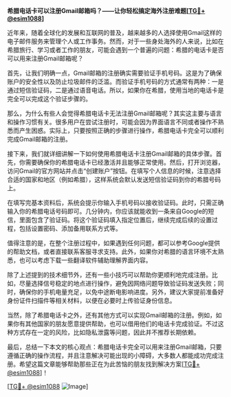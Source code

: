 **希腊电话卡可以注册Gmail邮箱吗？——让你轻松搞定海外注册难题[[TG💪+ @esim1088](https://t.me/s/esim1088)]**

近年来，随着全球化的发展和互联网的普及，越来越多的人选择使用Gmail这样的电子邮件服务来管理个人或工作事务。然而，对于一些身处海外的人来说，比如在希腊旅行、学习或者工作的朋友，可能会遇到一个普遍的问题：希腊的电话卡是否可以用来注册Gmail邮箱呢？

首先，让我们明确一点，Gmail邮箱的注册确实需要验证手机号码。这是为了确保账户的安全性以及防止垃圾邮件的泛滥。而验证手机号码的方式通常有两种：一是通过短信验证码，二是通过语音电话。所以，如果你在希腊，使用当地的电话卡是完全可以完成这个验证步骤的。

那么，为什么有些人会觉得希腊电话卡无法注册Gmail邮箱呢？其实这主要与语言和操作习惯有关。很多用户在尝试注册时，可能会因为界面语言不同或者操作不熟悉而产生困惑。实际上，只要按照正确的步骤进行操作，希腊电话卡完全可以顺利完成Gmail邮箱的注册。

接下来，我们就详细讲解一下如何使用希腊电话卡注册Gmail邮箱的具体步骤。首先，你需要确保你的希腊电话卡已经激活并且能够正常使用。然后，打开浏览器，访问Gmail的官方网站并点击“创建账户”按钮。在填写个人信息的时候，注意选择合适的国家和地区（例如希腊），这样系统会默认发送短信验证码到你的希腊号码上。

在填写完基本资料后，系统会提示你输入手机号码以接收验证码。此时，只需正确输入你的希腊电话号码即可。几分钟内，你应该就能收到一条来自Google的短信，里面包含了验证码。将这个验证码填入指定位置后，继续完成后续的设置过程，包括设置密码、添加备用联系方式等。

值得注意的是，在整个注册过程中，如果遇到任何问题，都可以参考Google提供的帮助文档，或者直接联系客服寻求支持。此外，如果你对希腊的语言环境不太熟悉，也可以考虑下载一些翻译软件辅助理解界面内容。

除了上述提到的技术细节外，还有一些小技巧可以帮助你更顺利地完成注册。比如，尽量选择信号稳定的地点进行操作，避免因网络问题导致验证码发送失败；同时，确保你的手机电量充足，以免中途断电影响进度。另外，建议大家提前准备好身份证件扫描件等相关材料，以便在必要时上传验证身份信息。

当然，除了希腊电话卡之外，还有其他方式可以实现Gmail邮箱的注册。例如，如果你有其他国家的朋友愿意提供帮助，也可以借用他们的电话卡完成验证。不过这种方式存在一定的风险，比如隐私泄露等问题，因此并不推荐长期依赖。

最后，总结一下本文的核心观点：希腊电话卡完全可以用来注册Gmail邮箱，只要遵循正确的操作流程，并且注意解决可能出现的小障碍，大多数人都能成功完成注册。希望这篇文章能够帮助那些正在为此苦恼的朋友找到解决方案[[TG💪+ @esim1088](https://t.me/s/esim1088)]！

[[TG💪+ @esim1088](https://t.me/s/esim1088) ![Image](https://i.postimg.cc/4NQfJmqS/Snipaste-2025-05-13-00-14-12.png)]